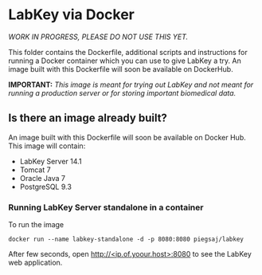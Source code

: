 LabKey via Docker
=================

*WORK IN PROGRESS, PLEASE DO NOT USE THIS YET.*

This folder contains the Dockerfile, additional scripts and instructions for running a Docker container which you can use to give LabKey a try. An image built with this Dockerfile will soon be available on DockerHub.

**IMPORTANT:** *This image is meant for trying out LabKey and not meant for running a production server or for storing important biomedical data.*

## Is there an image already built? 

An image built with this Dockerfile will soon be available on Docker Hub. This image will contain: 

* LabKey Server 14.1 
* Tomcat 7
* Oracle Java 7
* PostgreSQL 9.3 

### Running LabKey Server standalone in a container

To run the image 

    docker run --name labkey-standalone -d -p 8080:8080 piegsaj/labkey

After few seconds, open [http://&lt;ip.of.yoour.host&gt;:8080](http://<ip.of.your.host>:8080) to see the LabKey web application.
